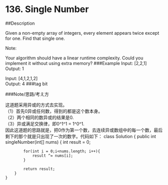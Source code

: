 # 136. Single Number
##Description

Given a non-empty array of integers, every element appears twice except for one. Find that single one.

Note:

Your algorithm should have a linear runtime complexity. Could you implement it without using extra memory?
###Example
Input: [2,2,1]  
Output: 1

Input: [4,1,2,1,2]  
Output: 4
###tag 
bit

###Note/思路/考え方

这道题采用异或的方式去实现。  
（1）首先0异或任何数，得到的都是这个数本身。  
（2）两个相同的数异或的结果是0.  
（3）异或满足交换律，即0^1^1 = 1^0^1.  
因此这道题的思路就是，把0作为第一个数，去连续异或数组中的每一个数，最后剩下的那个就是只出现了一次的数字。代码如下：
    class Solution {
	    public int singleNumber(int[] nums) {
	        int result = 0;
	        
	        for(int i = 0;i<nums.length; i++){
	            result ^= nums[i];
	        }
	        
	        return result;
	    }
    }